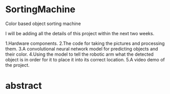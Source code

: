 # SortingMachine
Color based object sorting machine 

I will be adding all the details of this project within the next two weeks. 

1.Hardware components. 
2.The code for taking the pictures and processing them.
3.A convolutional neural network model for predicting objects and their color. 
4.Using the model to tell the robotic arm what the detected object is in order for it to place it into its correct location.
5.A video demo of the project.

# abstract
# 
